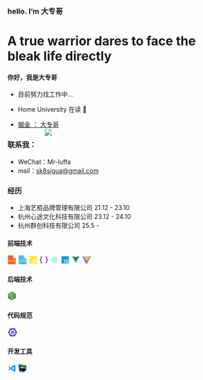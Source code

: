 ### hello. I’m 大专哥

# A true warrior dares to face the bleak life directly

#### 你好，我是大专哥
  - 目前努力找工作中...
  - Home University  在读 🤪

  - <a href="https://juejin.cn/user/3430935659022216">掘金 ： 大专哥</a>
   <a><img align="right" width="420" src="https://github-readme-stats.vercel.app/api?username=SK-Luffa&bg_color=30,e96443,904e95&title_color=fff&text_color=fff&hide_border=true" /></a>


### 联系我： 
 - WeChat：Mr-luffa
 - mail：sk8sigua@gmail.com
### 经历
- 上海艺栢品牌管理有限公司 21.12 - 23.10
- 杭州心途文化科技有限公司 23.12 - 24.10
- 杭州群创科技有限公司   25.5 -

#### 前端技术
<code><img height="20" src="./img/Html.png" title="Html" /></code>
<code><img height="20" src="./img/Css.png" title="Html" /></code>
<code><img height="20" src="./img/JavaScript.png" title="Html" /></code>
<code><img height="20" src="./img/Less.png" title="Html" /></code>
<code><img height="20" src="./img/React.png" title="Html" /></code>
<code><img height="20" src="./img/Typescript.png" title="Html" /></code>
<code><img height="20" src="./img/Vue.png" title="Html" /></code>
<code><img height="20" src="./img/Vite.png" title="Html" /></code>

#### 后端技术
<code><img height="20" src="./img/Node.png" title="Html" /></code>

#### 代码规范
<code><img height="20" src="./img/Eslint.png" title="Html" /></code>

#### 开发工具
<code><img height="20" src="./img/Vscode.png" title="Html" /></code>
<code><img height="20" src="./img/Webstorm.png" title="Html" /></code>



  

